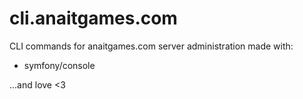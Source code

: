 # cli.anaitgames.com

CLI commands for anaitgames.com server administration made with:

* symfony/console

...and love <3